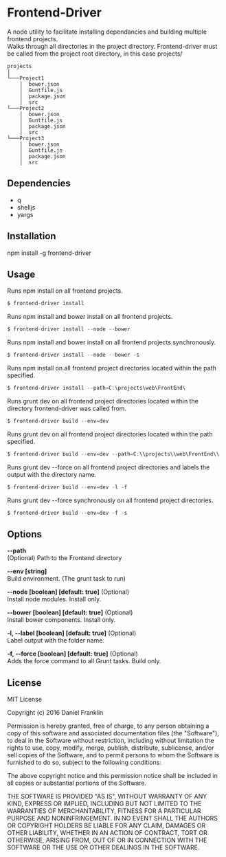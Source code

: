 # Frontend-Driver
A node utility to facilitate installing dependancies and building multiple frontend projects.  
Walks through all directories in the project directory. Frontend-driver must be called from the project root directory, in this case projects/
```
projects
│
└───Project1
    │  bower.json
    │  Guntfile.js
    │  package.json
    │  src
└───Project2
    │  bower.json
    │  Guntfile.js
    │  package.json
    │  src
└───Project3
    │  bower.json
    │  Guntfile.js
    │  package.json
    │  src
```


## Dependencies
* q
* shelljs
* yargs

## Installation

npm install -g frontend-driver

## Usage
 Runs npm install on all frontend projects.
````javascript
$ frontend-driver install 
````

 Runs npm install and bower install on all frontend projects.
````javascript
$ frontend-driver install --node --bower
````

 Runs npm install and bower install on all frontend projects synchronously.
````javascript
$ frontend-driver install --node --bower -s
````

 Runs npm install on all frontend project directories located within the path specified.
````javascript
$ frontend-driver install --path=C:\projects\web\FrontEnd\  
````
Runs grunt dev on all frontend project directories located within the directory frontend-driver was called from.
````javascript
$ frontend-driver build --env=dev
````
Runs grunt dev on all frontend project directories located within the path specified.
````javascript
$ frontend-driver build --env=dev --path=C:\\projects\\web\FrontEnd\\   
````

Runs grunt dev \-\-force on all frontend project directories and labels the output with the directory name.
````javascript
$ frontend-driver build --env=dev -l -f
````

Runs grunt dev \-\-force synchronously on all frontend project directories.
````javascript
$ frontend-driver build --env=dev -f -s 
````

## Options

**\-\-path**  
(Optional) Path to the Frontend directory

**\-\-env [string]**  
Build environment. (The grunt task to run)

**\-\-node [boolean] [default: true]** (Optional)  
Install node modules. Install only.
                                                       
**\-\-bower [boolean] [default: true]** (Optional)  
Install bower components. Install only.
                                                       
**-l, \-\-label [boolean] [default: true]** (Optional)  
Label output with the folder name.
                                                       
**-f, \-\-force [boolean] [default: true]** (Optional)  
Adds the force command to all Grunt tasks. Build only.

## License

MIT License

Copyright (c) 2016 Daniel Franklin

Permission is hereby granted, free of charge, to any person obtaining a copy
of this software and associated documentation files (the "Software"), to deal
in the Software without restriction, including without limitation the rights
to use, copy, modify, merge, publish, distribute, sublicense, and/or sell
copies of the Software, and to permit persons to whom the Software is
furnished to do so, subject to the following conditions:

The above copyright notice and this permission notice shall be included in all
copies or substantial portions of the Software.

THE SOFTWARE IS PROVIDED "AS IS", WITHOUT WARRANTY OF ANY KIND, EXPRESS OR
IMPLIED, INCLUDING BUT NOT LIMITED TO THE WARRANTIES OF MERCHANTABILITY,
FITNESS FOR A PARTICULAR PURPOSE AND NONINFRINGEMENT. IN NO EVENT SHALL THE
AUTHORS OR COPYRIGHT HOLDERS BE LIABLE FOR ANY CLAIM, DAMAGES OR OTHER
LIABILITY, WHETHER IN AN ACTION OF CONTRACT, TORT OR OTHERWISE, ARISING FROM,
OUT OF OR IN CONNECTION WITH THE SOFTWARE OR THE USE OR OTHER DEALINGS IN THE
SOFTWARE.